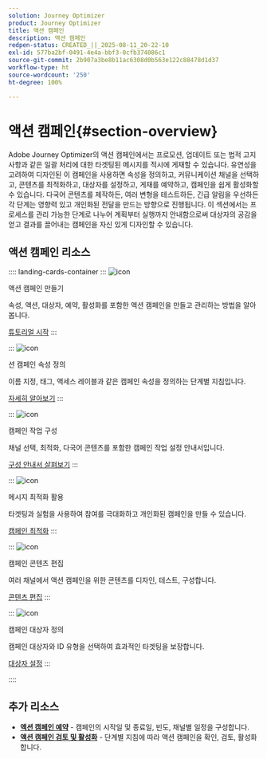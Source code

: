 ```yaml
---
solution: Journey Optimizer
product: Journey Optimizer
title: 액션 캠페인
description: 액션 캠페인
redpen-status: CREATED_||_2025-08-11_20-22-10
exl-id: 577ba2bf-0491-4e4a-bbf3-0cfb374086c1
source-git-commit: 2b907a3be8b11ac6308d0b563e122c88478d1d37
workflow-type: ht
source-wordcount: '250'
ht-degree: 100%

---
```


# 액션 캠페인{#section-overview}

Adobe Journey Optimizer의 액션 캠페인에서는 프로모션, 업데이트 또는 법적 고지 사항과 같은 일괄 처리에 대한 타겟팅된 메시지를 적시에 게재할 수 있습니다. 유연성을 고려하여 디자인된 이 캠페인을 사용하면 속성을 정의하고, 커뮤니케이션 채널을 선택하고, 콘텐츠를 최적화하고, 대상자를 설정하고, 게재를 예약하고, 캠페인을 쉽게 활성화할 수 있습니다. 다국어 콘텐츠를 제작하든, 여러 변형을 테스트하든, 긴급 알림을 우선하든 각 단계는 영향력 있고 개인화된 전달을 만드는 방향으로 진행됩니다. 이 섹션에서는 프로세스를 관리 가능한 단계로 나누어 계획부터 실행까지 안내함으로써 대상자의 공감을 얻고 결과를 끌어내는 캠페인을 자신 있게 디자인할 수 있습니다.

## 액션 캠페인 리소스

:::: landing-cards-container
:::
![icon](https://cdn.experienceleague.adobe.com/icons/circle-play.svg)

액션 캠페인 만들기

속성, 액션, 대상자, 예약, 활성화를 포함한 액션 캠페인을 만들고 관리하는 방법을 알아봅니다.

[튜토리얼 시작](../using/campaigns/create-campaign.md)
:::

:::
![icon](https://cdn.experienceleague.adobe.com/icons/gear.svg?lang=ko)

션 캠페인 속성 정의

이름 지정, 태그, 액세스 레이블과 같은 캠페인 속성을 정의하는 단계별 지침입니다.

[자세히 알아보기](../using/campaigns/campaign-properties.md)
:::

:::
![icon](https://cdn.experienceleague.adobe.com/icons/list-check.svg)

캠페인 작업 구성

채널 선택, 최적화, 다국어 콘텐츠를 포함한 캠페인 작업 설정 안내서입니다.

[구성 안내서 살펴보기](../using/campaigns/campaign-action.md)
:::

:::
![icon](https://cdn.experienceleague.adobe.com/icons/bullseye.svg)

메시지 최적화 활용

타겟팅과 실험을 사용하여 참여를 극대화하고 개인화된 캠페인을 만들 수 있습니다.

[캠페인 최적화](../using/campaigns/campaigns-message-optimization.md)
:::

:::
![icon](https://cdn.experienceleague.adobe.com/icons/pencil-alt.svg)

캠페인 콘텐츠 편집

여러 채널에서 액션 캠페인을 위한 콘텐츠를 디자인, 테스트, 구성합니다.

[콘텐츠 편집](../using/campaigns/campaign-content.md)
:::

:::
![icon](https://cdn.experienceleague.adobe.com/icons/users.svg)

캠페인 대상자 정의

캠페인 대상자와 ID 유형을 선택하여 효과적인 타겟팅을 보장합니다.

[대상자 설정](../using/campaigns/campaign-audience.md)
:::

::::


## 추가 리소스

- **[액션 캠페인 예약](../using/campaigns/campaign-schedule.md)** - 캠페인의 시작일 및 종료일, 빈도, 채널별 일정을 구성합니다.
- **[액션 캠페인 검토 및 활성화](../using/campaigns/review-activate-campaign.md)** - 단계별 지침에 따라 액션 캠페인을 확인, 검토, 활성화합니다.
